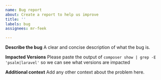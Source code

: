 ```yaml
---
name: Bug report
about: Create a report to help us improve
title: ''
labels: bug
assignees: mr-feek

---
```


**Describe the bug**
A clear and concise description of what the bug is.

**Impacted Versions**
Please paste the output of `composer show | grep -E 'psalm|laravel'` so we can see what versions are impacted

**Additional context**
Add any other context about the problem here.
